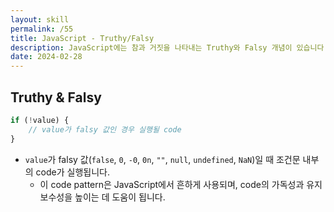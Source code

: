 ```yaml
---
layout: skill
permalink: /55
title: JavaScript - Truthy/Falsy
description: JavaScript에는 참과 거짓을 나타내는 Truthy와 Falsy 개념이 있습니다.
date: 2024-02-28
---
```



## Truthy & Falsy

```javascript
if (!value) {
    // value가 falsy 값인 경우 실행될 code
}
```

- `value`가 falsy 값(`false`, `0`, `-0`, `0n`, `""`, `null`, `undefined`, `NaN`)일 때 조건문 내부의 code가 실행됩니다.
    - 이 code pattern은 JavaScript에서 흔하게 사용되며, code의 가독성과 유지 보수성을 높이는 데 도움이 됩니다.


